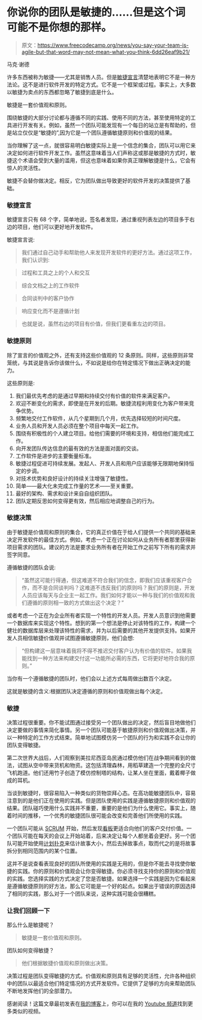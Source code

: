 # 你说你的团队是敏捷的……但是这个词可能不是你想的那样。

> 原文：<https://www.freecodecamp.org/news/you-say-your-team-is-agile-but-that-word-may-not-mean-what-you-think-6dd26eaf9b21/>

马克·谢德

许多东西被称为敏捷——尤其是销售人员。但是[敏捷宣言](http://agilemanifesto.org/)清楚地表明它不是一种方法论。这不是进行软件开发的特定方式。它不是一个框架或过程。事实上，大多数以敏捷为卖点的东西都忽略了敏捷到底是什么。

敏捷是一套价值观和原则。

围绕敏捷的大部分讨论都与遵循不同的实践、使用不同的方法，甚至使用特定的工具进行开发有关。例如，虽然一个团队可能发现有一个每日的站立是有帮助的，但是站立仅仅是“敏捷的”,因为它是一个团队遵循敏捷原则和价值观的结果。

当你理解了这一点，就很容易明白敏捷实际上是一个信念的集合，团队可以用它来决定如何进行软件开发工作。虽然这意味着当人们声称这或那是敏捷的方式时，敏捷这个术语会受到大量的滥用，但这也意味着如果你真正理解敏捷是什么，它会有惊人的灵活性。

敏捷不会替你做决定。相反，它为团队做出导致更好的软件开发的决策提供了基础。

### 敏捷宣言

敏捷宣言只有 68 个字，简单地说，签名者发现，通过重视列表左边的项目多于右边的项目，他们可以更好地开发软件。

敏捷宣言说:

> 我们通过自己动手和帮助他人来发现开发软件的更好方法。通过这项工作，我们认识到:

> 过程和工具之上的个人和交互

> 综合文档之上的工作软件

> 合同谈判中的客户协作

> 响应变化而不是遵循计划

> 也就是说，虽然右边的项目有价值，但我们更看重左边的项目。

### 敏捷原则

除了宣言的价值观之外，还有支持这些价值观的 12 条原则。同样，这些原则非常笼统，与其说是告诉你该做什么，不如说是给你在特定情况下做出正确决定的能力。

这些原则是:

1.  我们最优先考虑的是通过早期和持续交付有价值的软件来满足客户。
2.  欢迎不断变化的需求，即使是在开发的后期。敏捷流程利用变化为客户带来竞争优势。
3.  频繁地交付工作软件，从几个星期到几个月，优先选择较短的时间尺度。
4.  业务人员和开发人员必须在整个项目中每天一起工作。
5.  围绕有积极性的个人建立项目。给他们需要的环境和支持，相信他们能完成工作。
6.  向开发团队传达信息的最有效的方法是面对面的交谈。
7.  工作软件是进步的主要衡量标准。
8.  敏捷过程促进可持续发展。发起人、开发人员和用户应该能够无限期地保持恒定的步调。
9.  对技术优势和良好设计的持续关注增强了敏捷性。
10.  简单——最大化未完成工作量的艺术——至关重要。
11.  最好的架构、需求和设计来自自组织团队。
12.  团队定期反思如何变得更有效，然后相应地调整自己的行为。

### 敏捷决策

由于敏捷是价值观和原则的集合，它的真正价值在于给人们提供一个共同的基础来决定开发软件的最佳方式。例如，考虑一个正在讨论如何从业务所有者那里获得新项目需求的团队。建议的方法是要求业务所有者在开始工作之前写下所有的需求并签字同意。

遵循敏捷的团队会说:

> “虽然这可能行得通，但这难道不符合我们的信念，即我们应该重视客户合作，而不是合同谈判吗？这难道不违反我们的原则吗？我们的原则是，开发人员应该每天与企业主一起工作。我们如何才能以一种与我们的价值观和我们遵循的原则相一致的方式做出这个决定？”

或者考虑一个正在为企业所有者实现一个特性的开发人员。开发人员意识到他需要一个数据库来实现这个特性。想到的第一个想法是停止对该特性的工作，构建一个健壮的数据库层来处理该特性的需求，并为以后需要的其他开发提供支持。如果开发人员相信敏捷价值观并试图遵循敏捷原则，他们会想:

> “但构建这一层意味着我将不得不推迟交付客户认为有价值的软件。如果我能找到一种方法来构建交付这一功能所必需的东西，它将更好地符合我的原则。”

当你有一个遵循敏捷的团队时，他们会以上述方式每周做出数百个决定。

这就是敏捷的含义:根据团队决定遵循的原则和价值观做出每个决定。

### 敏捷

决策过程很重要。你不能试图通过接受另一个团队做出的决定，然后盲目地做他们决定要做的事情来简化事情。另一个团队可能基于敏捷原则和价值观做出决策，并以一种特定的工作方式结束。简单地试图模仿另一个团队的行为和实践不会让你的团队变得敏捷。

第二次世界大战后，人们观察到美拉尼西亚岛民通过模仿他们在战争期间看到的做法，试图从空中带来货机和物资。这包括清理森林，用稻草建造一个完整的全尺寸飞机跑道。他们还用竹子创造了模仿控制塔的结构，让某人坐在里面，戴着椰子做成的耳机。

当谈到敏捷时，很容易陷入一种类似的货物崇拜心态。在高功能敏捷团队中，容易注意到的是他们正在使用的实践。但是团队使用的实践是遵循敏捷原则和价值观的结果。团队碰巧使用什么实践并不重要，重要的是他们为什么使用它。事实上，随着时间的推移，一个优秀的敏捷团队很可能会改变和完善他们所使用的实践。

一个团队可能从 [SCRUM](https://www.scrum.org/resources/what-is-scrum) 开始，然后发现[看板](https://leankit.com/learn/kanban/what-is-kanban/)更适合向他们的客户交付价值。一个团队可能在每天的会议上开始站着，后来决定让每个人都坐着会更好。另一个团队可能开始使用[计划扑克](https://www.mountaingoatsoftware.com/agile/planning-poker)来估计故事大小，然后去掉故事点，取而代之的是将故事拆分到相同范围内的某个位置。

这并不是说查看表现良好的团队所使用的实践是无用的，但是你不能去寻找使你敏捷的实践。你的原则和价值观会让你变得敏捷。你必须寻找支持你的原则和价值观的实践。您选择实践的方式决定了您是否敏捷。如果选择一个实践是因为它看起来是遵循敏捷原则的好方法，那么它可能是一个好的起点。如果出于错误的原因选择了相同的实践，那么对于一个团队来说，这种实践可能会很糟糕。

### 让我们回顾一下

那么什么是敏捷呢？

> 敏捷是一套价值观和原则。

团队如何变得敏捷？

> 他们根据敏捷价值观和原则做出决策。

决策过程是团队变得敏捷的方式。价值观和原则具有足够的灵活性，允许各种组织中的团队以最适合他们特定情况的方式开发软件。它提供了足够的方向来帮助团队不断地发挥他们的全部潜力。

感谢阅读！这篇文章最初发表在[我的博客](https://blog.markshead.com/1480/what-is-agile/)上，你可以在我的 [Youtube 频道](https://www.youtube.com/markshead)找到更多类似的视频。